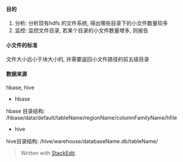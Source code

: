 #### 目的 
1. 分析: 分析现有hdfs 的文件系统, 得出哪些目录下的小文件数量较多
2. 监控: 监控文件目录, 若某个目录的小文件数量增多, 则报告

#### 小文件的标准

文件大小远小于块大小的, 并需要返回小文件路径的前五级目录


#### 数据来源
hbase, hive

* hbase


hbase 目录结构: /hbase/data/default/tableName/regionName/columnFamilyName/hfile

* hive 

hive目录结构: /hive/warehouse/databaseName.db/tableName/





> Written with [StackEdit](https://stackedit.io/).
<!--stackedit_data:
eyJoaXN0b3J5IjpbLTE1MDU5MTY5NTMsLTEzNzAxMzc3OCwzMT
MzMzAwMjQsMTE1NDg3OTgxNSwyMDE2MDg2ODNdfQ==
-->